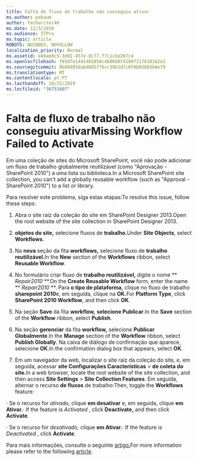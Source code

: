 ```yaml
---
title: Falta de fluxo de trabalho não conseguiu ativar
ms.author: pebaum
author: Techwriter40
ms.date: 12/3/2018
ms.audience: ITPro
ms.topic: article
ROBOTS: NOINDEX, NOFOLLOW
localization_priority: Normal
ms.assetid: e46ae8c5-3d81-457e-8c77-f7c1cbe267c4
ms.openlocfilehash: f03d7e1441465050c4b0608f4100f217b183d2e2
ms.sourcegitcommit: 0b06093dabd685f76cc39b1d7c0f8b03883b6e79
ms.translationtype: MT
ms.contentlocale: pt-PT
ms.lasthandoff: 10/25/2019
ms.locfileid: "36753807"
---
```

# <a name="missing-workflow-failed-to-activate"></a><span data-ttu-id="ffda2-102">Falta de fluxo de trabalho não conseguiu ativar</span><span class="sxs-lookup"><span data-stu-id="ffda2-102">Missing Workflow Failed to Activate</span></span>

<span data-ttu-id="ffda2-103">Em uma coleção de sites do Microsoft SharePoint, você não pode adicionar um fluxo de trabalho globalmente reutilizável (como "Aprovação - SharePoint 2010") a uma lista ou biblioteca.</span><span class="sxs-lookup"><span data-stu-id="ffda2-103">In a Microsoft SharePoint site collection, you can't add a globally reusable workflow (such as "Approval - SharePoint 2010") to a list or library.</span></span>
  
<span data-ttu-id="ffda2-104">Para resolver este problema, siga estas etapas:</span><span class="sxs-lookup"><span data-stu-id="ffda2-104">To resolve this issue, follow these steps:</span></span> 
  
1. <span data-ttu-id="ffda2-105">Abra o site raiz da coleção do site em SharePoint Designer 2013.</span><span class="sxs-lookup"><span data-stu-id="ffda2-105">Open the root website of the site collection in SharePoint Designer 2013.</span></span>
  
2. <span data-ttu-id="ffda2-106">**objetos do site,** selecione fluxos de **trabalho.**</span><span class="sxs-lookup"><span data-stu-id="ffda2-106">Under **Site Objects**, select **Workflows**.</span></span> 
  
3. <span data-ttu-id="ffda2-107">Na **nova** seção da fita **workflows,** selecione fluxo de **trabalho reutilizável.**</span><span class="sxs-lookup"><span data-stu-id="ffda2-107">In the **New** section of the **Workflows** ribbon, select **Reusable Workflow**.</span></span> 
  
4. <span data-ttu-id="ffda2-108">No formulário criar fluxo de **trabalho reutilizável,** digite o nome \*\* *Repair2010* \*\*.</span><span class="sxs-lookup"><span data-stu-id="ffda2-108">On the **Create Reusable Workflow** form, enter the name \*\* *Repair2010* \*\*.</span></span> <span data-ttu-id="ffda2-109">Para **o tipo de plataforma,** clique no fluxo de trabalho **sharepoint 2010**e, em seguida, clique na **OK.**</span><span class="sxs-lookup"><span data-stu-id="ffda2-109">For **Platform Type**, click **SharePoint 2010 Workflow**, and then click **OK**.</span></span> 
  
1. <span data-ttu-id="ffda2-110">Na seção **Save** da fita **workflow,** **selecione Publicar**.</span><span class="sxs-lookup"><span data-stu-id="ffda2-110">In the **Save** section of the **Workflow** ribbon, select **Publish**.</span></span> 
  
2. <span data-ttu-id="ffda2-111">Na seção **gerenciar** da fita **workflow,** selecione **Publicar Globalmente**.</span><span class="sxs-lookup"><span data-stu-id="ffda2-111">In the **Manage** section of the **Workflow** ribbon, select **Publish Globally**.</span></span> <span data-ttu-id="ffda2-112">Na caixa de diálogo de confirmação que aparece, selecione **OK**.</span><span class="sxs-lookup"><span data-stu-id="ffda2-112">In the confirmation dialog box that appears, select **OK**.</span></span> 
  
3. <span data-ttu-id="ffda2-113">Em um navegador da web, localizar o site raiz da coleção do site, e, em seguida, acessar **site Configurações Características** \> **de coleta do site.**</span><span class="sxs-lookup"><span data-stu-id="ffda2-113">In a web browser, locate the root website of the site collection, and then access **Site Settings** \> **Site Collection Features**.</span></span> <span data-ttu-id="ffda2-114">Em seguida, alternar o recurso **de fluxos** de trabalho:</span><span class="sxs-lookup"><span data-stu-id="ffda2-114">Then, toggle the **Workflows** feature:</span></span> 
  
<span data-ttu-id="ffda2-115">· Se o recurso for *ativado,* clique **em desativar** e, em seguida, clique **em Ativar.**</span><span class="sxs-lookup"><span data-stu-id="ffda2-115">· If the feature is  *Activated*  , click **Deactivate,** and then click **Activate**.</span></span> 
  
<span data-ttu-id="ffda2-116">· Se o recurso for *desativado,* clique **em Ativar.**</span><span class="sxs-lookup"><span data-stu-id="ffda2-116">· If the feature is  *Deactivated*  , click **Activate**.</span></span> 
  
<span data-ttu-id="ffda2-117">Para mais informações, consulte o seguinte [artigo.](https://go.microsoft.com/fwlink/?linkid=2047770&amp;clcid=0x409)</span><span class="sxs-lookup"><span data-stu-id="ffda2-117">For more information please refer to the following [article](https://go.microsoft.com/fwlink/?linkid=2047770&amp;clcid=0x409).</span></span>
  

